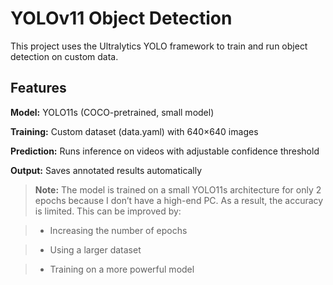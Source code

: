 
# YOLOv11 Object Detection
This project uses the Ultralytics YOLO framework to train and run object detection on custom data.

## Features
**Model:** YOLO11s (COCO-pretrained, small model)

**Training:** Custom dataset (data.yaml) with 640×640 images

**Prediction:** Runs inference on videos with adjustable confidence threshold

**Output:** Saves annotated results automatically

> **Note:**
> The model is trained on a small YOLO11s architecture for only 2 epochs because I don’t have a high-end PC.
> As a result, the accuracy is limited. This can be improved by:

> - Increasing the number of epochs

> - Using a larger dataset

> - Training on a more powerful model
